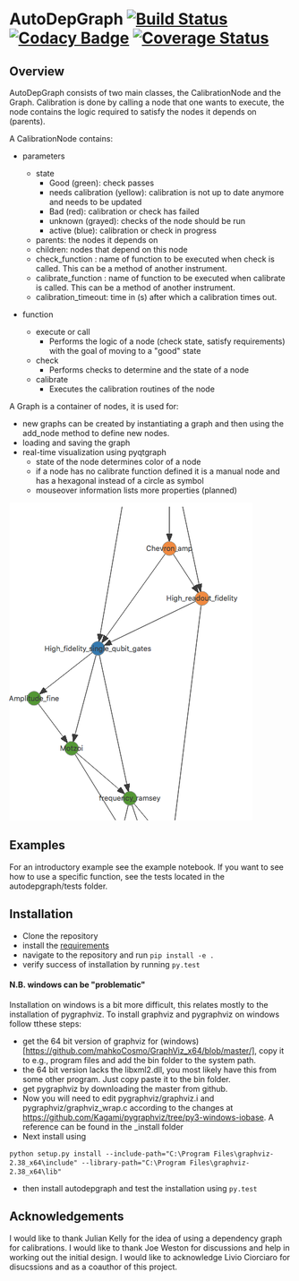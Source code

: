 # AutoDepGraph [![Build Status](https://travis-ci.org/AdriaanRol/AutoDepGraph.svg?branch=master)](https://travis-ci.org/AdriaanRol/AutoDepGraph) [![Codacy Badge](https://api.codacy.com/project/badge/Grade/ae46c58617ff45df9ac98446b3dc34ac)](https://www.codacy.com/app/adriaan-rol/AutoDepGraph?utm_source=github.com&amp;utm_medium=referral&amp;utm_content=AdriaanRol/AutoDepGraph&amp;utm_campaign=Badge_Grade) [![Coverage Status](https://coveralls.io/repos/github/AdriaanRol/AutoDepGraph/badge.svg?branch=test_coveralls)](https://coveralls.io/github/AdriaanRol/AutoDepGraph?branch=test_coveralls)



## Overview
AutoDepGraph consists of two main classes, the CalibrationNode and the Graph.
Calibration is done by calling a node that one wants to execute, the node contains the logic required to satisfy the nodes it depends on (parents).

A CalibrationNode contains:

- parameters
    - state
        + Good (green): check passes
        + needs calibration (yellow): calibration is not up to date anymore and needs to be updated
        + Bad (red): calibration or check has failed
        + unknown (grayed): checks of the node should be run
        + active (blue): calibration or check in progress
    - parents: the nodes it depends on 
    - children: nodes that depend on this node
    - check_function : name of function to be executed when check is called. This can be a method of another instrument.
    - calibrate_function : name of function to be executed when calibrate is called. This can be a method of another instrument.
    - calibration_timeout: time in (s) after which a calibration times out. 

- function
    - execute or call
        + Performs the logic of a node (check state, satisfy requirements) with the goal of moving to a "good" state
    - check
        + Performs checks to determine and the state of a node
    - calibrate
        + Executes the calibration routines of the node

A Graph is a container of nodes, it is used for: 
- new graphs can be created by instantiating a graph and then using the add_node method to define new nodes. 
- loading and saving the graph
- real-time visualization using pyqtgraph
    - state of the node determines color of a node
    - if a node has no calibrate function defined it is a manual node and has a hexagonal instead of a circle as symbol
    - mouseover information lists more properties (planned)

![Example calibration graph](docs/example_graph.png)

## Examples 
For an introductory example see the example notebook. If you want to see how to use a specific function, see the tests located in the autodepgraph/tests folder.

## Installation
- Clone the repository
- install the [requirements](requirements.txt)
- navigate to the repository and run `pip install -e .`
- verify success of installation by running `py.test`

#### N.B. windows can be "problematic" 
Installation on windows is a bit more difficult, this relates mostly to the installation of pygraphviz. To install graphviz and pygraphviz on windows follow tthese steps: 

- get the 64 bit version of graphviz for (windows)[https://github.com/mahkoCosmo/GraphViz_x64/blob/master/], copy it to e.g., program files and add the bin folder to the system path.
- the 64 bit version lacks the libxml2.dll, you most likely have this from some other program. Just copy paste it to the bin folder.
- get pygraphviz by downloading the master from github.
- Now you will need to edit pygraphviz/graphviz.i and pygraphviz/graphviz_wrap.c according to the changes at https://github.com/Kagami/pygraphviz/tree/py3-windows-iobase. A reference can be found in the _install folder
- Next install using
```
python setup.py install --include-path="C:\Program Files\graphviz-2.38_x64\include" --library-path="C:\Program Files\graphviz-2.38_x64\lib"
```

- then install autodepgraph and test the installation using `py.test`

## Acknowledgements
I would like to thank Julian Kelly for the idea of using a dependency graph for calibrations. I would like to thank Joe Weston for discussions and help in working out the initial design. I would like to acknowledge Livio Ciorciaro for disucssions and as a coauthor of this project. 
